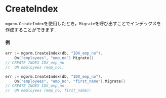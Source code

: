 # CreateIndex
`mgorm.CreateIndex`を使用したとき，`Migrate`を呼び出すことでインデックスを作成することができます．

#### 例
```go
err := mgorm.CreateIndex(db, "IDX_emp_no").
    On("employees", "emp_no").Migrate()
// CREATE INDEX IDX_emp_no
//  ON employees (emp_no);

err := mgorm.CreateIndex(db, "IDX_emp_no").
    On("employees", "emp_no", "first_name").Migrate()
// CREATE INDEX IDX_emp_no
//  ON employees (emp_no, first_name);
```

